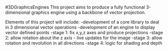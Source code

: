#3DGraphicsEngines
This project aims to produce a fully functional 3-dimensional graphics engine using a backbone of vector projection.

Elements of this project will include:
-development of a core library to deal in 3 dimensional vector operations
-development of an engine to display vector defined points
  -stage 1: fix x,y,z axes and produce projections
  -stage 2: allow rotation about the z axis - live updates for the image
  -stage 3: allow rotation and revolution in all directions
  -stage 4: logic for shading and depth
